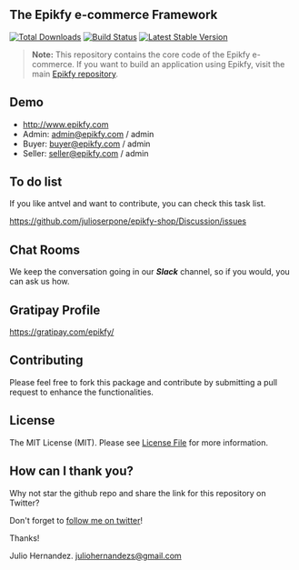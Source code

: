 ## The Epikfy e-commerce Framework



<a href="https://packagist.org/packages/julioserpone/epikfy-shop"><img src="https://img.shields.io/packagist/dt/julioserpone/epikfy-framework.svg" alt="Total Downloads"></a>
<a href="https://travis-ci.org/julioserpone/epikfy-framework"><img src="https://api.travis-ci.org/julioserpone/epikfy-framework.svg" alt="Build Status"></a>
<a href="https://packagist.org/packages/ant-vel/Shop"><img src="https://img.shields.io/packagist/v/julioserpone/epikfy-framework.svg" alt="Latest Stable Version"></a>



> **Note:** This repository contains the core code of the Epikfy e-commerce. If you want to build an application using Epikfy, visit the main [Epikfy repository](https://github.com/julioserpone/epikfy-shop).
 


## Demo

* <a href="http://www.epikfy.com" target="_blank">http://www.epikfy.com</a>
* Admin: admin@epikfy.com / admin
* Buyer: buyer@epikfy.com / admin
* Seller: seller@epikfy.com / admin


## To do list
If you like antvel and want to contribute, you can check this task list.

<a href="https://github.com/julioserpone/epikfy-shop/Discussion/issues" target="_blank">https://github.com/julioserpone/epikfy-shop/Discussion/issues</a>


## Chat Rooms

We keep the conversation going in our ***Slack*** channel, so if you would, you can ask us how.


## Gratipay Profile

<a href="https://gratipay.com/epikfy/" target="_blank">https://gratipay.com/epikfy/</a>

## Contributing

Please feel free to fork this package and contribute by submitting a pull request to enhance the functionalities.

## License

The MIT License (MIT). Please see [License File](https://github.com/julioserpone/epikfy/blob/master/LICENSE) for more information.


## How can I thank you?
Why not star the github repo and share the link for this repository on Twitter?


Don't forget to [follow me on twitter](https://twitter.com/julioserpone)!

Thanks!

Julio Hernandez.
juliohernandezs@gmail.com



